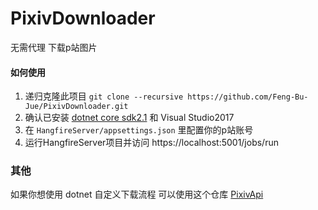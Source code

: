 # PixivDownloader
无需代理 下载p站图片

#### 如何使用
1. 递归克隆此项目 `git clone --recursive https://github.com/Feng-Bu-Jue/PixivDownloader.git`
2. 确认已安装 [dotnet core sdk2.1](https://dotnet.microsoft.com/download/dotnet-core/2.1 "Heading link") 和 Visual Studio2017
3. 在 `HangfireServer/appsettings.json` 里配置你的p站账号
4. 运行HangfireServer项目并访问 https://localhost:5001/jobs/run

### 其他
如果你想使用 dotnet 自定义下载流程 可以使用这个仓库 [PixivApi](https://github.com/Feng-Bu-Jue/PixivApi "Heading link")
